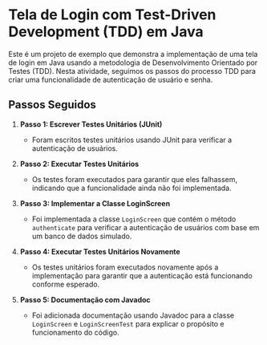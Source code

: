 # Tela de Login com Test-Driven Development (TDD) em Java

Este é um projeto de exemplo que demonstra a implementação de uma tela de login em Java usando a metodologia de Desenvolvimento Orientado por Testes (TDD). Nesta atividade, seguimos os passos do processo TDD para criar uma funcionalidade de autenticação de usuário e senha.

## Passos Seguidos

1. **Passo 1: Escrever Testes Unitários (JUnit)**
   - Foram escritos testes unitários usando JUnit para verificar a autenticação de usuários.
   
2. **Passo 2: Executar Testes Unitários**
   - Os testes foram executados para garantir que eles falhassem, indicando que a funcionalidade ainda não foi implementada.

3. **Passo 3: Implementar a Classe LoginScreen**
   - Foi implementada a classe `LoginScreen` que contém o método `authenticate` para verificar a autenticação de usuários com base em um banco de dados simulado.

4. **Passo 4: Executar Testes Unitários Novamente**
   - Os testes unitários foram executados novamente após a implementação para garantir que a autenticação está funcionando conforme esperado.

5. **Passo 5: Documentação com Javadoc**
   - Foi adicionada documentação usando Javadoc para a classe `LoginScreen` e `LoginScreenTest` para explicar o propósito e funcionamento do código.
